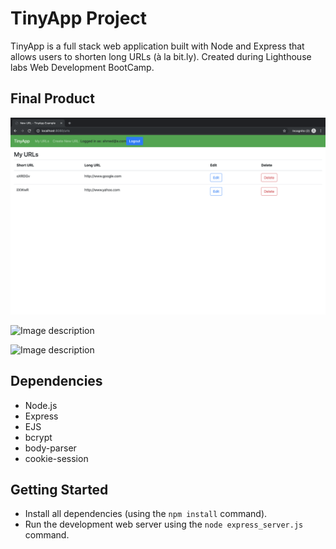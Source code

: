 # TinyApp Project

TinyApp is a full stack web application built with Node and Express that allows users to shorten long URLs (à la bit.ly).
Created during Lighthouse labs Web Development BootCamp.

## Final Product

![Image description](https://github.com/muraahm/tinyapp/blob/master/screenshots%20in%20readme/Screen%20Shot%202019-08-09%20at%2011.31.41%20PM.png)

![Image description]()

![Image description]()

## Dependencies

- Node.js
- Express
- EJS
- bcrypt
- body-parser
- cookie-session

## Getting Started

- Install all dependencies (using the `npm install` command).
- Run the development web server using the `node express_server.js` command.
